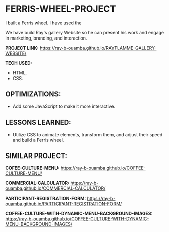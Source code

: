 # FERRIS-WHEEL-PROJECT
I built a Ferris wheel. I have used the 


We have build Ray's gallery Website so he can present his work and engage in marketing, branding, and interaction.

**PROJECT LINK:** https://ray-b-ouamba.github.io/RAYFLAMME-GALLERY-WEBSITE/

**TECH USED:** 
* HTML,
* CSS.

## OPTIMIZATIONS:
* Add some JavaScript to make it more interactive.

## LESSONS LEARNED:
* Utilize CSS to animate elements, transform them, and adjust their speed and build a Ferris wheel. 

## SIMILAR PROJECT:

**COFEE-CULTURE-MENU:** https://ray-b-ouamba.github.io/COFFEE-CULTURE-MENU/

**COMMERCIAL-CALCULATOR:** https://ray-b-ouamba.github.io/COMMERCIAL-CALCULATOR/

**PARTICIPANT-REGISTRATION-FORM:** https://ray-b-ouamba.github.io/PARTICIPANT-REGISTRATION-FORM/

**COFFEE-CULTURE-WITH-DYNAMIC-MENU-BACKGROUND-IMAGES:** https://ray-b-ouamba.github.io/COFFEE-CULTURE-WITH-DYNAMIC-MENU-BACKGROUND-IMAGES/




